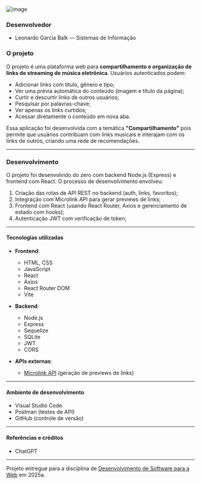 ![image](https://github.com/user-attachments/assets/6769d35e-acb6-484c-a67f-2682c497efd8)


### Desenvolvedor

* Leonardo Garcia Balk — Sistemas de Informação


### O projeto

O projeto é uma plataforma web para **compartilhamento e organização de links de streaming de música eletrônica**. Usuários autenticados podem:

* Adicionar links com título, gênero e tipo;
* Ver uma prévia automática do conteúdo (imagem e título da página);
* Curtir e descurtir links de outros usuários;
* Pesquisar por palavras-chave;
* Ver apenas os links curtidos;
* Acessar diretamente o conteúdo em nova aba.

Essa aplicação foi desenvolvida com a temática **"Compartilhamento"** pois permite que usuários contribuam com links musicais e interajam com os links de outros, criando uma rede de recomendações.

---

### Desenvolvimento

O projeto foi desenvolvido do zero com backend Node.js (Express) e frontend com React.
O processo de desenvolvimento envolveu:

1. Criação das rotas de API REST no backend (auth, links, favoritos);
2. Integração com Microlink API para gerar previews de links;
3. Frontend com React (usando React Router, Axios e gerenciamento de estado com hooks);
4. Autenticação JWT com verificação de token;

---

#### Tecnologias utilizadas

* **Frontend**:

  * HTML, CSS
  * JavaScript
  * React
  * Axios
  * React Router DOM
  * Vite
* **Backend**:

  * Node.js
  * Express
  * Sequelize
  * SQLite
  * JWT
  * CORS
* **APIs externas**:

  * [Microlink API](https://microlink.io/) (geração de previews de links)

---

#### Ambiente de desenvolvimento

* Visual Studio Code
* Postman (testes de API)
* GitHub (controle de versão)
---

#### Referências e créditos

* ChatGPT
---

Projeto entregue para a disciplina de [Desenvolvimento de Software para a Web](http://github.com/andreainfufsm/elc1090-2025a) em 2025a.
